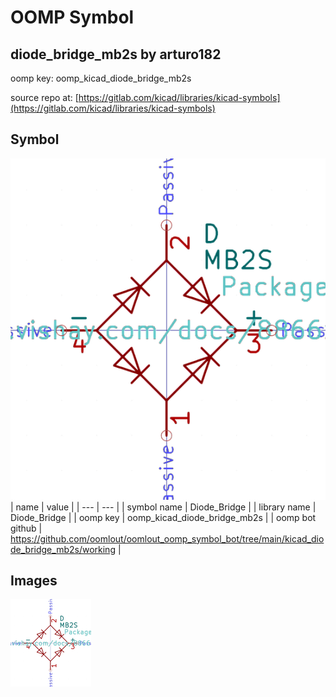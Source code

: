 # OOMP Symbol  
## diode_bridge_mb2s  by arturo182  
  
oomp key: oomp_kicad_diode_bridge_mb2s  
  
source repo at: [https://gitlab.com/kicad/libraries/kicad-symbols](https://gitlab.com/kicad/libraries/kicad-symbols)  
## Symbol  
  
[![working.png](working_600.png)](working.png)  
| name | value | 
| --- | --- | 
| symbol name | Diode_Bridge | 
| library name | Diode_Bridge | 
| oomp key | oomp_kicad_diode_bridge_mb2s | 
| oomp bot github | https://github.com/oomlout/oomlout_oomp_symbol_bot/tree/main/kicad_diode_bridge_mb2s/working | 
## Images  
  
[![working.png](working_140.png)](working.png)  

